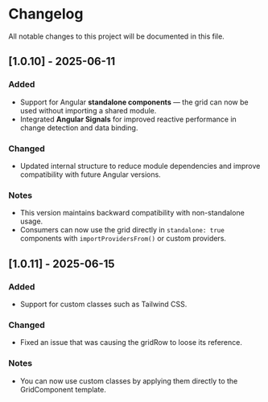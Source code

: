 # Changelog

All notable changes to this project will be documented in this file.

## [1.0.10] - 2025-06-11
### Added
- Support for Angular **standalone components** — the grid can now be used without importing a shared module.
- Integrated **Angular Signals** for improved reactive performance in change detection and data binding.

### Changed
- Updated internal structure to reduce module dependencies and improve compatibility with future Angular versions.

### Notes
- This version maintains backward compatibility with non-standalone usage.
- Consumers can now use the grid directly in `standalone: true` components with `importProvidersFrom()` or custom providers.

## [1.0.11] - 2025-06-15
### Added
- Support for custom classes such as Tailwind CSS.

### Changed
- Fixed an issue that was causing the gridRow to loose its reference.

### Notes
- You can now use custom classes by applying them directly to the GridComponent template.